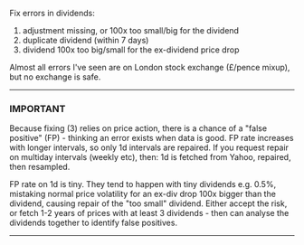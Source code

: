 Fix errors in dividends:

1. adjustment missing, or 100x too small/big for the dividend
2. duplicate dividend (within 7 days)
3. dividend 100x too big/small for the ex-dividend price drop

Almost all errors I've seen are on London stock exchange (£/pence mixup), but no exchange is safe.

----

### IMPORTANT

Because fixing (3) relies on price action, there is a chance of a "false positive" (FP) - thinking an error exists when data is good.
FP rate increases with longer intervals, so only 1d intervals are repaired. If you request repair on multiday intervals (weekly etc), then: 1d is fetched from Yahoo, repaired, then resampled.

FP rate on 1d is tiny. They tend to happen with tiny dividends e.g. 0.5%, mistaking normal price volatility for an ex-div drop 100x bigger than the dividend, causing repair of the "too small" dividend. Either accept the risk, or fetch 1-2 years of prices with at least 3 dividends - then can analyse the dividends together to identify false positives.

----

